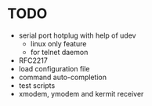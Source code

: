 # TODO

* serial port hotplug with help of udev
    * linux only feature
    * for telnet daemon
* RFC2217
* load configuration file
* command auto-completion
* test scripts
* xmodem, ymodem and kermit receiver
